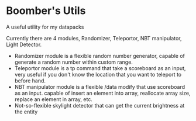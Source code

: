 # Boomber's Utils
A useful utility for my datapacks

Currently there are 4 modules, Randomizer, Teleportor, NBT manipulator, Light Detector.  
- Randomizer module is a flexible random number generator, capable of generate a random number within custom range.  
- Teleportor module is a tp command that take a scoreboard as an input, very useful if you don't know the location that you want to teleport to before hand.  
- NBT manipulator module is a flexible /data modify that use scoreboard as an input. capable of insert an element into array, reallocate array size, replace an element in array, etc.
- Not-so-flexible skylight detector that can get the current brightness at the entity